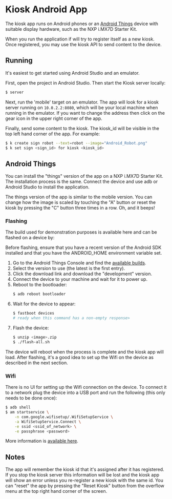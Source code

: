 # Kiosk Android App

The kiosk app runs on Android phones or an
[Android Things](https://developer.android.com/things/) device with suitable
display hardware, such as the NXP i.MX7D Starter Kit.

When you run the application if will try to register itself as a new kiosk.
Once registered, you may use the kiosk API to send content to the device.

## Running

It's easiest to get started using Android Studio and an emulator.

First, open the project in Android Studio. Then start the Kiosk server locally:

```bash
$ server
```

Next, run the 'mobile' target on an emulator. The app will look for a kiosk
server running on `10.0.2.2:8080`, which will be your local machine when
running in the emulator. If you want to change the address then click on the
gear icon in the upper right corner of the app.

Finally, send some content to the kiosk. The kiosk_id will be visible in the
top left hand corner of the app. For example:

```bash
$ k create sign robot --text=robot --image="Android_Robot.png"
$ k set sign <sign_id> for kiosk <kiosk_id>
```

## Android Things

You can install the "things" version of the app on a NXP i.MX7D Starter Kit.
The installation process is the same. Connect the device and use adb or Android
Studio to install the application.

The things version of the app is similar to the mobile version. You can change
how the image is scaled by touching the "A" button or reset the kiosk by
pressing the "C" button three times in a row. Oh, and it beeps!

### Flashing

The build used for demonstration purposes is available here and can be flashed
on a device by:

Before flashing, ensure that you have a recent version of the Android SDK
installed and that you have the ANDROID_HOME environment variable set.

1. Go to the Android Things Console and find the
   [available builds](https://partner.android.com/things/console/#/kbmc8e/model/rouoar/build).
2. Select the version to use (the latest is the first entry).
3. Click the download link and download the "development" version.
4. Connect the device to your machine and wait for it to power up.
5. Reboot to the bootloader:
   ```bash
   $ adb reboot bootloader
   ```
6. Wait for the device to appear:
   ```bash
   $ fastboot devices
   # ready when this command has a non-empty response>
   ```
7. Flash the device:
   ```bash
   $ unzip <image>.zip
   $ ./flash-all.sh
   ```

The device will reboot when the process is complete and the kiosk app will
load. After flashing, it's a good idea to set up the Wifi on the device as
described in the next section.

### Wifi

There is no UI for setting up the Wifi connection on the device. To connect it
to a network plug the device into a USB port and run the following (this only
needs to be done once):

```bash
$ adb shell
$ am startservice \
    -n com.google.wifisetup/.WifiSetupService \
    -a WifiSetupService.Connect \
    -e ssid <ssid_of_network> \
    -e passphrase <password>
```

More information is
[available here](https://developer.android.com/things/hardware/wifi-adb).

## Notes

The app will remember the kiosk id that it's assigned after it has registered.
If you stop the kiosk server this information will be lost and the kiosk app
will show an error unless you re-register a new kiosk with the same id. You can
"reset" the app by pressing the "Reset Kiosk" button from the overflow menu at
the top right hand corner of the screen.
